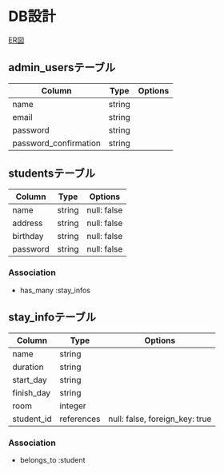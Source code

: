 # DB設計
[ER図](https://imgur.com/L07JUfj)

## admin_usersテーブル

|Column|Type|Options|
|------|----|-------|
|name|string||
|email|string||
|password|string||
|password_confirmation|string||

## studentsテーブル

|Column|Type|Options|
|------|----|-------|
|name|string|null: false|
|address|string|null: false|
|birthday|string|null: false|
|password|string|null: false|

### Association
- has_many :stay_infos

## stay_infoテーブル

|Column|Type|Options|
|------|----|-------|
|name|string||
|duration|string||
|start_day|string||
|finish_day|string||
|room|integer||
|student_id|references|null: false, foreign_key: true|

### Association

- belongs_to :student

